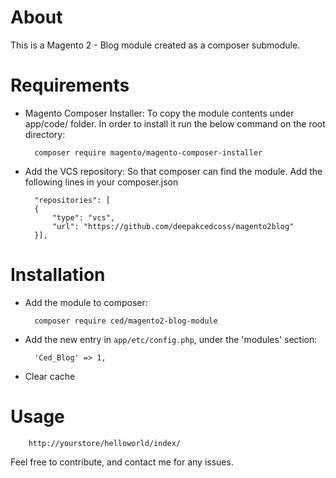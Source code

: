 # About
This is a Magento 2 - Blog module created as a composer submodule.

# Requirements

- Magento Composer Installer: To copy the module contents under app/code/ folder.
In order to install it run the below command on the root directory:

        composer require magento/magento-composer-installer

- Add the VCS repository: So that composer can find the module. Add the following lines in your composer.json

        "repositories": [
        {
            "type": "vcs",
            "url": "https://github.com/deepakcedcoss/magento2blog"
        }],


# Installation

- Add the module to composer:

        composer require ced/magento2-blog-module

- Add the new entry in `app/etc/config.php`, under the 'modules' section:

        'Ced_Blog' => 1,

- Clear cache

# Usage

        http://yourstore/helloworld/index/


Feel free to contribute, and contact me for any issues.
